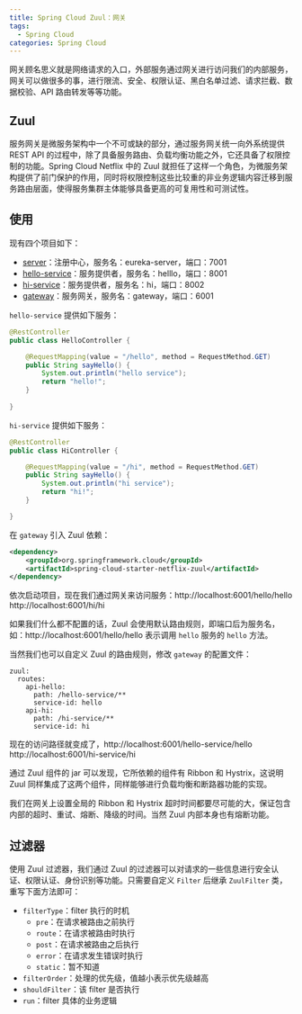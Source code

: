 ```yaml
---
title: Spring Cloud Zuul：网关
tags:
  - Spring Cloud
categories: Spring Cloud
---
```

网关顾名思义就是网络请求的入口，外部服务通过网关进行访问我们的内部服务，网关可以做很多的事，进行限流、安全、权限认证、黑白名单过滤、请求拦截、数据校验、API 路由转发等等功能。

<!-- more -->

## Zuul 

服务网关是微服务架构中一个不可或缺的部分，通过服务网关统一向外系统提供 REST API 的过程中，除了具备服务路由、负载均衡功能之外，它还具备了权限控制的功能。Spring Cloud Netflix 中的 Zuul 就担任了这样一个角色，为微服务架构提供了前门保护的作用，同时将权限控制这些比较重的非业务逻辑内容迁移到服务路由层面，使得服务集群主体能够具备更高的可复用性和可测试性。


## 使用

现有四个项目如下：
* [server](https://github.com/yangdd1205/spring-cloud-master/tree/master/spring-cloud-05-zuul-server)：注册中心，服务名：eureka-server，端口：7001
* [hello-service](https://github.com/yangdd1205/spring-cloud-master/tree/master/spring-cloud-05-zuul-hello-service)：服务提供者，服务名：helllo，端口：8001
* [hi-service](https://github.com/yangdd1205/spring-cloud-master/tree/master/spring-cloud-05-zuul-hi-service)：服务提供者，服务名：hi，端口：8002
* [gateway](https://github.com/yangdd1205/spring-cloud-master/tree/master/spring-cloud-05-zuul-gateway)：服务网关，服务名：gateway，端口：6001

`hello-service` 提供如下服务：
```Java
@RestController
public class HelloController {

    @RequestMapping(value = "/hello", method = RequestMethod.GET)
    public String sayHello() {
        System.out.println("hello service");
        return "hello!";
    }
    
}
```
`hi-service` 提供如下服务：
```Java
@RestController
public class HiController {

    @RequestMapping(value = "/hi", method = RequestMethod.GET)
    public String sayHello() {
        System.out.println("hi service");
        return "hi!";
    }

}
```
在 `gateway` 引入 Zuul 依赖：
```XML
<dependency>
    <groupId>org.springframework.cloud</groupId>
    <artifactId>spring-cloud-starter-netflix-zuul</artifactId>
</dependency>
```

依次启动项目，现在我们通过网关来访问服务：http://localhost:6001/hello/hello http://localhost:6001/hi/hi

如果我们什么都不配置的话，Zuul 会使用默认路由规则，即端口后为服务名，如：http://localhost:6001/hello/hello 表示调用 `hello` 服务的 `hello` 方法。   

当然我们也可以自定义 Zuul 的路由规则，修改 `gateway` 的配置文件：
```YML
zuul:
  routes:
    api-hello:
      path: /hello-service/**  
      service-id: hello
    api-hi:
      path: /hi-service/**
      service-id: hi  
```

现在的访问路径就变成了，http://localhost:6001/hello-service/hello http://localhost:6001/hi-service/hi

通过 Zuul 组件的 jar 可以发现，它所依赖的组件有 Ribbon 和 Hystrix，这说明 Zuul 同样集成了这两个组件，同样能够进行负载均衡和断路器功能的实现。

我们在网关上设置全局的 Ribbon 和 Hystrix 超时时间都要尽可能的大，保证包含内部的超时、重试、熔断、降级的时间。当然 Zuul 内部本身也有熔断功能。

## 过滤器

使用 Zuul 过滤器，我们通过 Zuul 的过滤器可以对请求的一些信息进行安全认证、权限认证、身份识别等功能。只需要自定义 `Filter` 后继承 `ZuulFilter` 类，重写下面方法即可：
* `filterType`：filter 执行的时机
    * `pre`：在请求被路由之前执行
    * `route`：在请求被路由时执行
    * `post`：在请求被路由之后执行
    * `error`：在请求发生错误时执行
    * `static`：暂不知道
* `filterOrder`：处理的优先级，值越小表示优先级越高
* `shouldFilter`：该 filter 是否执行
* `run`：filter 具体的业务逻辑


